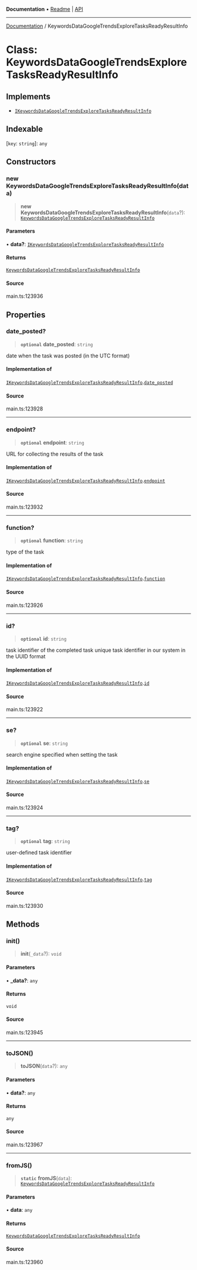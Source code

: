 **Documentation** • [Readme](../README.md) \| [API](../globals.md)

***

[Documentation](../README.md) / KeywordsDataGoogleTrendsExploreTasksReadyResultInfo

# Class: KeywordsDataGoogleTrendsExploreTasksReadyResultInfo

## Implements

- [`IKeywordsDataGoogleTrendsExploreTasksReadyResultInfo`](../interfaces/IKeywordsDataGoogleTrendsExploreTasksReadyResultInfo.md)

## Indexable

 \[`key`: `string`\]: `any`

## Constructors

### new KeywordsDataGoogleTrendsExploreTasksReadyResultInfo(data)

> **new KeywordsDataGoogleTrendsExploreTasksReadyResultInfo**(`data`?): [`KeywordsDataGoogleTrendsExploreTasksReadyResultInfo`](KeywordsDataGoogleTrendsExploreTasksReadyResultInfo.md)

#### Parameters

• **data?**: [`IKeywordsDataGoogleTrendsExploreTasksReadyResultInfo`](../interfaces/IKeywordsDataGoogleTrendsExploreTasksReadyResultInfo.md)

#### Returns

[`KeywordsDataGoogleTrendsExploreTasksReadyResultInfo`](KeywordsDataGoogleTrendsExploreTasksReadyResultInfo.md)

#### Source

main.ts:123936

## Properties

### date\_posted?

> **`optional`** **date\_posted**: `string`

date when the task was posted (in the UTC format)

#### Implementation of

[`IKeywordsDataGoogleTrendsExploreTasksReadyResultInfo`](../interfaces/IKeywordsDataGoogleTrendsExploreTasksReadyResultInfo.md).[`date_posted`](../interfaces/IKeywordsDataGoogleTrendsExploreTasksReadyResultInfo.md#date_posted)

#### Source

main.ts:123928

***

### endpoint?

> **`optional`** **endpoint**: `string`

URL for collecting the results of the task

#### Implementation of

[`IKeywordsDataGoogleTrendsExploreTasksReadyResultInfo`](../interfaces/IKeywordsDataGoogleTrendsExploreTasksReadyResultInfo.md).[`endpoint`](../interfaces/IKeywordsDataGoogleTrendsExploreTasksReadyResultInfo.md#endpoint)

#### Source

main.ts:123932

***

### function?

> **`optional`** **function**: `string`

type of the task

#### Implementation of

[`IKeywordsDataGoogleTrendsExploreTasksReadyResultInfo`](../interfaces/IKeywordsDataGoogleTrendsExploreTasksReadyResultInfo.md).[`function`](../interfaces/IKeywordsDataGoogleTrendsExploreTasksReadyResultInfo.md#function)

#### Source

main.ts:123926

***

### id?

> **`optional`** **id**: `string`

task identifier of the completed task
unique task identifier in our system in the UUID format

#### Implementation of

[`IKeywordsDataGoogleTrendsExploreTasksReadyResultInfo`](../interfaces/IKeywordsDataGoogleTrendsExploreTasksReadyResultInfo.md).[`id`](../interfaces/IKeywordsDataGoogleTrendsExploreTasksReadyResultInfo.md#id)

#### Source

main.ts:123922

***

### se?

> **`optional`** **se**: `string`

search engine specified when setting the task

#### Implementation of

[`IKeywordsDataGoogleTrendsExploreTasksReadyResultInfo`](../interfaces/IKeywordsDataGoogleTrendsExploreTasksReadyResultInfo.md).[`se`](../interfaces/IKeywordsDataGoogleTrendsExploreTasksReadyResultInfo.md#se)

#### Source

main.ts:123924

***

### tag?

> **`optional`** **tag**: `string`

user-defined task identifier

#### Implementation of

[`IKeywordsDataGoogleTrendsExploreTasksReadyResultInfo`](../interfaces/IKeywordsDataGoogleTrendsExploreTasksReadyResultInfo.md).[`tag`](../interfaces/IKeywordsDataGoogleTrendsExploreTasksReadyResultInfo.md#tag)

#### Source

main.ts:123930

## Methods

### init()

> **init**(`_data`?): `void`

#### Parameters

• **\_data?**: `any`

#### Returns

`void`

#### Source

main.ts:123945

***

### toJSON()

> **toJSON**(`data`?): `any`

#### Parameters

• **data?**: `any`

#### Returns

`any`

#### Source

main.ts:123967

***

### fromJS()

> **`static`** **fromJS**(`data`): [`KeywordsDataGoogleTrendsExploreTasksReadyResultInfo`](KeywordsDataGoogleTrendsExploreTasksReadyResultInfo.md)

#### Parameters

• **data**: `any`

#### Returns

[`KeywordsDataGoogleTrendsExploreTasksReadyResultInfo`](KeywordsDataGoogleTrendsExploreTasksReadyResultInfo.md)

#### Source

main.ts:123960
